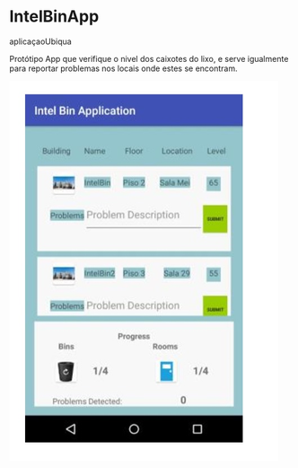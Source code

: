 # IntelBinApp
aplicaçaoUbiqua

Protótipo App que verifique o nivel dos caixotes do lixo, e serve igualmente para reportar problemas nos locais onde
estes se encontram.

![picture](app/intel_bin.jpg)
